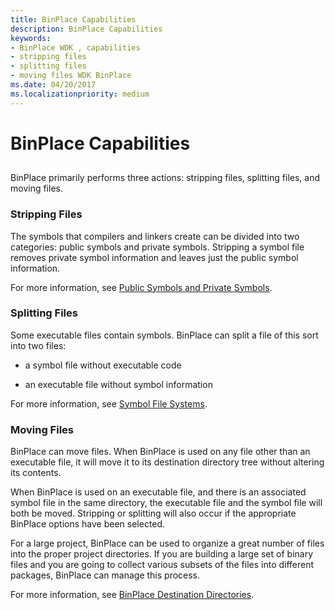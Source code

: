 ```yaml
---
title: BinPlace Capabilities
description: BinPlace Capabilities
keywords:
- BinPlace WDK , capabilities
- stripping files
- splitting files
- moving files WDK BinPlace
ms.date: 04/20/2017
ms.localizationpriority: medium
---
```


# BinPlace Capabilities


## <span id="ddk_binplace_capabilities_tools"></span><span id="DDK_BINPLACE_CAPABILITIES_TOOLS"></span>


BinPlace primarily performs three actions: stripping files, splitting files, and moving files.

### <span id="stripping_files"></span><span id="STRIPPING_FILES"></span>Stripping Files

The symbols that compilers and linkers create can be divided into two categories: public symbols and private symbols. Stripping a symbol file removes private symbol information and leaves just the public symbol information.

For more information, see [Public Symbols and Private Symbols](public-symbols-and-private-symbols.md).

### <span id="splitting_files"></span><span id="SPLITTING_FILES"></span>Splitting Files

Some executable files contain symbols. BinPlace can split a file of this sort into two files:

-   a symbol file without executable code

-   an executable file without symbol information

For more information, see [Symbol File Systems](symbol-file-systems.md).

### <span id="moving_files"></span><span id="MOVING_FILES"></span>Moving Files

BinPlace can move files. When BinPlace is used on any file other than an executable file, it will move it to its destination directory tree without altering its contents.

When BinPlace is used on an executable file, and there is an associated symbol file in the same directory, the executable file and the symbol file will both be moved. Stripping or splitting will also occur if the appropriate BinPlace options have been selected.

For a large project, BinPlace can be used to organize a great number of files into the proper project directories. If you are building a large set of binary files and you are going to collect various subsets of the files into different packages, BinPlace can manage this process.

For more information, see [BinPlace Destination Directories](binplace-destination-directories.md).

 

 





